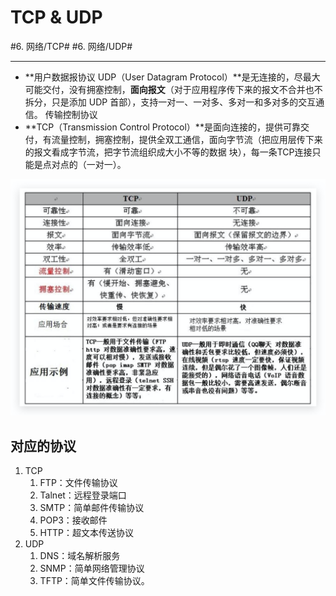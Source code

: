 # TCP & UDP
#6. 网络/TCP# #6. 网络/UDP#
- - - -
* **用户数据报协议 UDP（User Datagram Protocol）**是无连接的，尽最大可能交付，没有拥塞控制，**面向报文**（对于应用程序传下来的报文不合并也不拆分，只是添加 UDP 首部），支持一对一、一对多、多对一和多对多的交互通信。 传输控制协议
* **TCP（Transmission Control Protocol）**是面向连接的，提供可靠交付，有流量控制，拥塞控制，提供全双工通信，面向字节流（把应用层传下来的报文看成字节流，把字节流组织成大小不等的数据 块），每一条TCP连接只能是点对点的（一对一）。

![](TCP%20&%20UDP/TCPUDP.png)

## 对应的协议
1. TCP
	1. FTP：文件传输协议
	2. Talnet：远程登录端口
	3. SMTP：简单邮件传输协议
	4. POP3：接收邮件
	5. HTTP：超文本传送协议
2. UDP
	1. DNS：域名解析服务
	2. SNMP：简单网络管理协议
	3. TFTP：简单文件传输协议。
